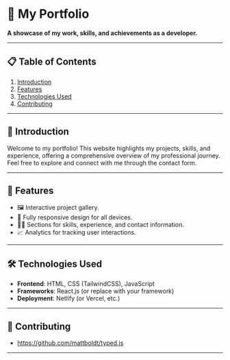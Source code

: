 # 📁 My Portfolio

**A showcase of my work, skills, and achievements as a developer.**

---

## 📋 Table of Contents
1. [Introduction](#introduction)
2. [Features](#features)
3. [Technologies Used](#technologies-used)
4. [Contributing](#contributing)

---

## 🚀 Introduction

Welcome to my portfolio! This website highlights my projects, skills, and experience, offering a comprehensive overview of my professional journey. Feel free to explore and connect with me through the contact form.

---

## 🌟 Features

- 🖼️ Interactive project gallery.
- 📱 Fully responsive design for all devices.
- 🧑‍💻 Sections for skills, experience, and contact information.
- 📈 Analytics for tracking user interactions.

---

## 🛠️ Technologies Used

- **Frontend**: HTML, CSS (TailwindCSS), JavaScript
- **Frameworks**: React.js (or replace with your framework)
- **Deployment**: Netlify (or Vercel, etc.)

---

## 🔗 Contributing
- https://github.com/mattboldt/typed.js
---
